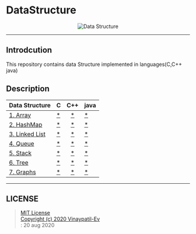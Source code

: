 # DataStructure
<p align="center">
<img src="https://github.com/Vinaypatil-Ev/vinEv_DataStructure/blob/master/Documents/img/data_strucuture1.png" alt="Data Structure">
</p>

----------------------------------------------------------------------------------
## Introdcution
This repository contains data Structure implemented in languages(C,C++ java)</br>

## Description


|Data Structure|C|C++|java|
|----------------------|--|:--:|--|
|[1. Array](Array)|[*](Array/C/array.c)|[*](Array/C++/Array.cpp)|[*](Array/Java/Array1D.java)|
|[2. HashMap](HashMap)|[*](HashMap/C/HashMap.c)|[*](HashMap/C++/HashMap.cpp)|[*](HashMap/Java/HashMapImpl.java)|
|[3. Linked List](LinkedList)|[*](LinkedList/C/LinkedList.c)|[*](LinkedList/C++/LinkedList.cpp)|[*](LinkedList/Java/LinkedListImpl.java)|
|[4. Queue](Queue)|[*](Queue/C/Queue.c)|[*](Queue/C++/Queue.cpp)|[*](Queue/Java/QueueImpl.java)|
|[5. Stack](Stack)|[*](Stack/C/Stack.c)|[*](Stack/C++/Stack.cpp)|[*](Stack/Java/StackImpl.java)|
|[6. Tree](Tree)|[*](Tree)|[*](Tree)|[*](Tree/Java/BTreeImpl.java)|
|[7. Graphs](Graphs)|[*](Graphs/C/Graph.c)|[*](Graphs/C++/Graph.cpp)|[*](Graphs/Java/BFSGraph/BFSGraphImpl.java)|



------------------------------------------------------------------------------------

## LICENSE
> [MIT License](LICENSE)</br>[Copyright (c) 2020 Vinaypatil-Ev](LICENSE)</br>: 20 aug 2020